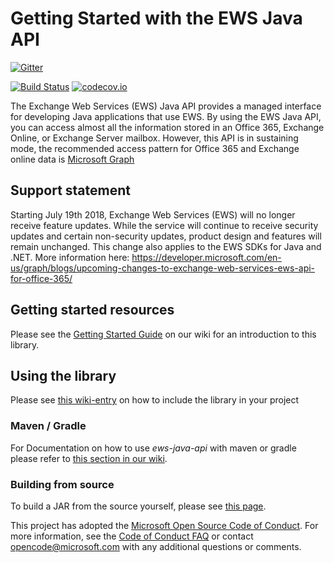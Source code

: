 # Getting Started with the EWS Java API

[![Gitter](https://badges.gitter.im/JoinChat.svg)](https://gitter.im/OfficeDev/ews-java-api?utm_source=badge&utm_medium=badge&utm_campaign=pr-badge&utm_content=badge)

[![Build Status](https://travis-ci.com/pkropachev/ews-java-api.svg)](https://travis-ci.com/pkropachev/ews-java-api) [![codecov.io](https://codecov.io/github/pkropachev/ews-java-api/coverage.svg?branch=master)](https://codecov.io/github/pkropachev/ews-java-api?branch=master)

The Exchange Web Services (EWS) Java API provides a managed interface for developing Java applications that use EWS.
By using the EWS Java API, you can access almost all the information stored in an Office 365, Exchange Online, or Exchange Server mailbox. However, this API is in sustaining mode, the recommended access pattern for Office 365 and Exchange online data is [Microsoft Graph](https://graph.microsoft.com)

## Support statement

Starting July 19th 2018, Exchange Web Services (EWS) will no longer receive feature updates. While the service will continue to receive security updates and certain non-security updates, product design and features will remain unchanged. This change also applies to the EWS SDKs for Java and .NET. More information here: https://developer.microsoft.com/en-us/graph/blogs/upcoming-changes-to-exchange-web-services-ews-api-for-office-365/


## Getting started resources

Please see the [Getting Started Guide](https://github.com/OfficeDev/ews-java-api/wiki/Getting-Started-Guide) on our wiki for an introduction to this library.

## Using the library
Please see [this wiki-entry](https://github.com/OfficeDev/ews-java-api/wiki/Getting-Started-Guide#using-the-library) on how to include the library in your project

### Maven / Gradle
For Documentation on how to use _ews-java-api_ with maven or gradle please refer to [this section in our wiki](https://github.com/OfficeDev/ews-java-api/wiki#maven--gradle-integration). 

### Building from source
To build a JAR from the source yourself, please see [this page](https://github.com/OfficeDev/ews-java-api/wiki/Building-EWS-JAVA-API).


This project has adopted the [Microsoft Open Source Code of Conduct](https://opensource.microsoft.com/codeofconduct/). For more information, see the [Code of Conduct FAQ](https://opensource.microsoft.com/codeofconduct/faq/) or contact [opencode@microsoft.com](mailto:opencode@microsoft.com) with any additional questions or comments.
